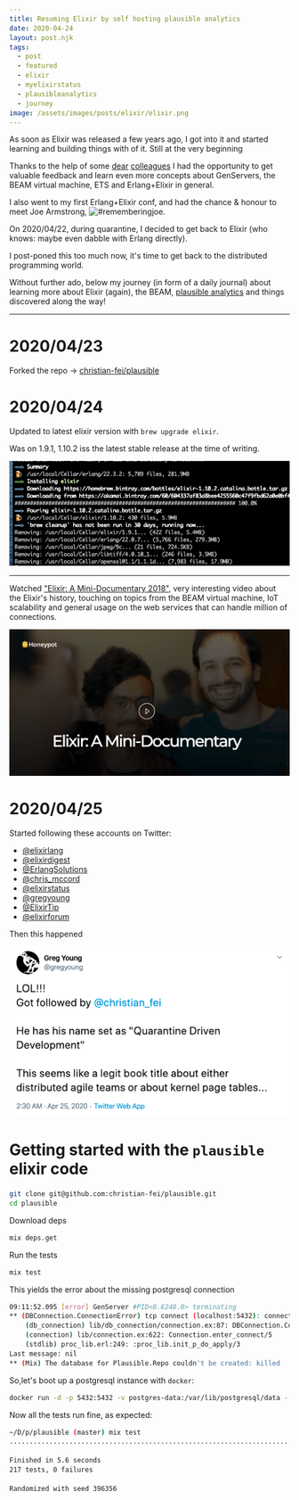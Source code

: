 ```yaml
---
title: Resuming Elixir by self hosting plausible analytics
date: 2020-04-24
layout: post.njk
tags:
  - post
  - featured
  - elixir
  - myelixirstatus
  - plausibleanalytics
  - journey
image: /assets/images/posts/elixir/elixir.png
---
```


As soon as Elixir was released a few years ago, I got into it and started learning and building things with of it. Still at the very beginning

Thanks to the help of some [dear](https://twitter.com/pdincau) [colleagues](https://twitter.com/joebew42) I had the opportunity to get valuable feedback and learn even more concepts about GenServers, the BEAM virtual machine, ETS and Erlang+Elixir in general.

I also went to my first Erlang+Elixir conf, and had the chance & honour to meet Joe Armstrong, ![#rememberingjoe](https://twitter.com/christian_fei/status/1119726548498767873?s=21).

On 2020/04/22, during quarantine, I decided to get back to Elixir (who knows: maybe even dabble with Erlang directly).

I post-poned this too much now, it's time to get back to the distributed programming world.

Without further ado, below my journey (in form of a daily journal) about learning more about Elixir (again), the BEAM, [plausible analytics](http://plausible.io/) and things discovered along the way!

---

# 2020/04/23

Forked the repo -> [christian-fei/plausible](https://github.com/christian-fei/plausible)

# 2020/04/24

Updated to latest elixir version with `brew upgrade elixir`.

Was on 1.9.1, 1.10.2 iss the latest stable release at the time of writing.

![elixir 1.10.2 installation](/assets/images/posts/elixir/elixir-1.10.2-installation.png)

---

Watched ["Elixir: A Mini-Documentary 2018"](https://doc.honeypot.io/elixir-documentary-2018/), very interesting video about the Elixir's history, touching on topics from the BEAM virtual machine, IoT scalability and general usage on the web services that can handle million of connections.

[![elixir mini documentary](/assets/images/posts/elixir/elixir-mini-documentary.png)](https://doc.honeypot.io/elixir-documentary-2018/)

# 2020/04/25

Started following these accounts on Twitter:
- [@elixirlang](https://twitter.com/elixirlang)
- [@elixirdigest](https://twitter.com/elixirdigest)
- [@ErlangSolutions](https://twitter.com/ErlangSolutions)
- [@chris_mccord](https://twitter.com/chris_mccord)
- [@elixirstatus](https://twitter.com/elixirstatus)
- [@gregyoung](https://twitter.com/gregyoung)
- [@ElixirTip](https://twitter.com/ElixirTip)
- [@elixirforum](https://twitter.com/elixirforum)

Then this happened

[![greg young tweet](/assets/images/posts/elixir/greg-young-tweet.png)](https://twitter.com/gregyoung/status/1253843890114899969)

# Getting started with the `plausible` elixir code

```bash
git clone git@github.com:christian-fei/plausible.git
cd plausible
```

Download deps

```bash
mix deps.get
```

Run the tests

```bash
mix test
```

This yields the error about the missing postgresql connection

```bash
09:11:52.095 [error] GenServer #PID<0.6248.0> terminating
** (DBConnection.ConnectionError) tcp connect (localhost:5432): connection refused - :econnrefused
    (db_connection) lib/db_connection/connection.ex:87: DBConnection.Connection.connect/2
    (connection) lib/connection.ex:622: Connection.enter_connect/5
    (stdlib) proc_lib.erl:249: :proc_lib.init_p_do_apply/3
Last message: nil
** (Mix) The database for Plausible.Repo couldn't be created: killed
```

So,let's boot up a postgresql instance with `docker`:

```bash
docker run -d -p 5432:5432 -v postgres-data:/var/lib/postgresql/data --name postgres1 postgres
```

Now all the tests run fine, as expected:

```bash
~/D/p/plausible (master) mix test
.........................................................................................................................................................................................................................

Finished in 5.6 seconds
217 tests, 0 failures

Randomized with seed 396356
```